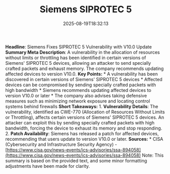 ﻿---
title: "Siemens SIPROTEC 5"
date: "2025-08-19T18:32:13"
category: "Markets"
summary: ""
slug: "siemens siprotec 5"
source_urls:
  - "https://www.cisa.gov/news-events/ics-advisories/icsa-25-226-10"
seo:
  title: "Siemens SIPROTEC 5 | Hash n Hedge"
  description: ""
  keywords: ["news", "markets", "brief"]
---
**Headline**: Siemens Fixes SIPROTEC 5 Vulnerability with V10.0 Update  **Summary Meta Description**: A vulnerability in the allocation of resources without limits or throttling has been identified in certain versions of Siemens' SIPROTEC 5 devices, allowing an attacker to send specially crafted packets and exhaust memory. The company recommends updating affected devices to version V10.0.  **Key Points:**  * A vulnerability has been discovered in certain versions of Siemens' SIPROTEC 5 devices * Affected devices can be compromised by sending specially crafted packets with high bandwidth * Siemens recommends updating affected devices to version V10.0 or later * The company also advises taking defensive measures such as minimizing network exposure and locating control systems behind firewalls  **Short Takeaways:**  1. **Vulnerability Details**: The vulnerability, identified as CWE-770 (Allocation of Resources Without Limits or Throttling), affects certain versions of Siemens' SIPROTEC 5 devices. An attacker can exploit this by sending specially crafted packets with high bandwidth, forcing the device to exhaust its memory and stop responding. 2. **Patch Availability**: Siemens has released a patch for affected devices, recommending that users update to version V10.0 or later.  **Sources:**  * CISA (Cybersecurity and Infrastructure Security Agency) - [https://www.cisa.gov/news-events/ics-advisories/ssa-894058](https://www.cisa.gov/news-events/ics-advisories/ssa-894058)  Note: This summary is based on the provided text, and some minor formatting adjustments have been made for clarity. 
